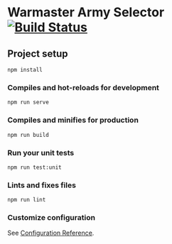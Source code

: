 # Warmaster Army Selector [![Build Status](https://travis-ci.org/dsusco/wm-selector.svg?branch=master)](https://travis-ci.org/dsusco/wm-selector)


## Project setup
```
npm install
```

### Compiles and hot-reloads for development
```
npm run serve
```

### Compiles and minifies for production
```
npm run build
```

### Run your unit tests
```
npm run test:unit
```

### Lints and fixes files
```
npm run lint
```

### Customize configuration
See [Configuration Reference](https://cli.vuejs.org/config/).
